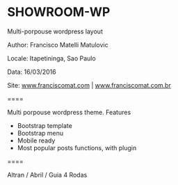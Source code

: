 SHOWROOM-WP
======
Multi-porpouse wordpress layout

Author: Francisco Matelli Matulovic

Locale: Itapetininga, Sao Paulo

Data: 16/03/2016

Site: www.franciscomat.com | www.franciscomat.com.br


====


Multi porpouse wordpress theme. Features

* Bootstrap template
* Bootstrap menu
* Mobile ready
* Most popular posts functions, with plugin

====

Altran / Abril / Guia 4 Rodas

